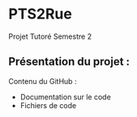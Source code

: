# PTS2Rue
Projet Tutoré Semestre 2

Présentation du projet :
 - 

Contenu du GitHub :
 - Documentation sur le code
 - Fichiers de code